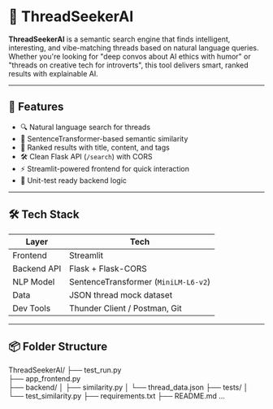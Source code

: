 # 🧵 ThreadSeekerAI

**ThreadSeekerAI** is a semantic search engine that finds intelligent, interesting, and vibe-matching threads based on natural language queries. Whether you're looking for "deep convos about AI ethics with humor" or "threads on creative tech for introverts", this tool delivers smart, ranked results with explainable AI.

---

## 🚀 Features

- 🔍 Natural language search for threads
- 🧠 SentenceTransformer-based semantic similarity
- 💬 Ranked results with title, content, and tags
- 🛠️ Clean Flask API (`/search`) with CORS
- ⚡ Streamlit-powered frontend for quick interaction
- 🧪 Unit-test ready backend logic

---

## 🛠️ Tech Stack

| Layer       | Tech                                |
|-------------|-------------------------------------|
| Frontend    | Streamlit                           |
| Backend API | Flask + Flask-CORS                  |
| NLP Model   | SentenceTransformer (`MiniLM-L6-v2`)|
| Data        | JSON thread mock dataset            |
| Dev Tools   | Thunder Client / Postman, Git       |

---

## 📦 Folder Structure

ThreadSeekerAI/
├── test_run.py   
├── app_frontend.py    
├── backend/
│   ├── similarity.py
│   └── thread_data.json
├── tests/
│   └── test_similarity.py
├── requirements.txt
├── README.md
...

